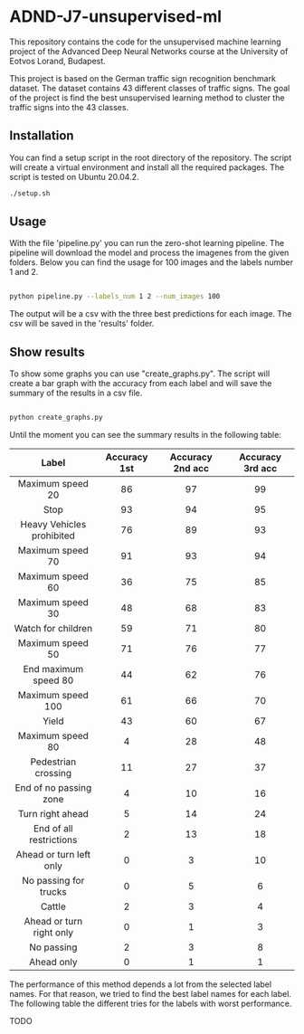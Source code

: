 # ADND-J7-unsupervised-ml

This repository contains the code for the unsupervised machine learning project of the Advanced Deep Neural Networks course at the University of Eotvos Lorand, Budapest.

This project is based on the German traffic sign recognition benchmark dataset. The dataset contains 43 different classes of traffic signs. The goal of the project is find the best unsupervised learning method to cluster the traffic signs into the 43 classes.

## Installation

You can find a setup script in the root directory of the repository. The script will create a virtual environment and install all the required packages. The script is tested on Ubuntu 20.04.2.

```bash
./setup.sh
```

## Usage

With the file 'pipeline.py' you can run the zero-shot learning pipeline. The pipeline will download the model and process the imagenes from the given folders. Below you can find the usage for 100 images and the labels number 1 and 2.

```bash

python pipeline.py --labels_num 1 2 --num_images 100

```

The output will be a csv with the three best predictions for each image. The csv will be saved in the 'results' folder.

## Show results

To show some graphs you can use "create_graphs.py". The script will create a bar graph with the accuracy from each label and will save the summary of the results in a csv file.

```bash

python create_graphs.py

```

Until the moment you can see the summary results in the following table:

| Label | Accuracy 1st | Accuracy 2nd acc | Accuracy 3rd acc | 
| :---: | :---: | :---: | :---: |
| Maximum speed 20 | 86 | 97 | 99 |
| Stop | 93 | 94 | 95 |
| Heavy Vehicles prohibited | 76 | 89 | 93 |
| Maximum speed 70 | 91 | 93 | 94 |
| Maximum speed 60 | 36 | 75 | 85 |
| Maximum speed 30 | 48 | 68 | 83 |
| Watch for children | 59 | 71 | 80 |
| Maximum speed 50 | 71 | 76 | 77 |
| End maximum speed 80 | 44 | 62 | 76 |
| Maximum speed 100 | 61 | 66 | 70 |
| Yield | 43 | 60 | 67 |
| Maximum speed 80 | 4 | 28 | 48 |
| Pedestrian crossing | 11 | 27 | 37 |
| End of no passing zone | 4 | 10 | 16 |
| Turn right ahead | 5 | 14 | 24 |
| End of all restrictions | 2 | 13 | 18 |
| Ahead or turn left only | 0 | 3 | 10 |
| No passing for trucks | 0 | 5 | 6 |
| Cattle | 2 | 3 | 4 |
| Ahead or turn right only | 0 | 1 | 3 |
| No passing | 2 | 3 | 8 |
| Ahead only | 0 | 1 | 1 |

The performance of this method depends a lot from the selected label names. For that reason, we tried to find the best label names for each label. The following table the different tries for the labels with worst performance.

TODO

